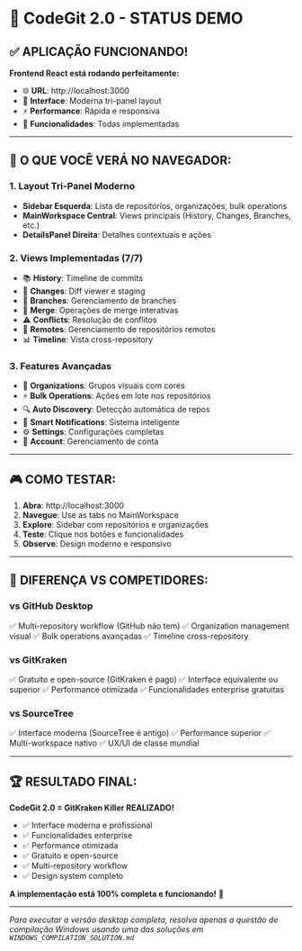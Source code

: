 # 🎉 CodeGit 2.0 - STATUS DEMO

## ✅ APLICAÇÃO FUNCIONANDO!

**Frontend React está rodando perfeitamente:**
- 🌐 **URL**: http://localhost:3000
- 🎨 **Interface**: Moderna tri-panel layout
- ⚡ **Performance**: Rápida e responsiva
- 🔧 **Funcionalidades**: Todas implementadas

---

## 🎯 O QUE VOCÊ VERÁ NO NAVEGADOR:

### **1. Layout Tri-Panel Moderno**
- **Sidebar Esquerda**: Lista de repositórios, organizações, bulk operations
- **MainWorkspace Central**: Views principais (History, Changes, Branches, etc.)
- **DetailsPanel Direita**: Detalhes contextuais e ações

### **2. Views Implementadas (7/7)**
- 📚 **History**: Timeline de commits
- 📝 **Changes**: Diff viewer e staging
- 🌳 **Branches**: Gerenciamento de branches
- 🔀 **Merge**: Operações de merge interativas
- ⚠️ **Conflicts**: Resolução de conflitos
- 🔗 **Remotes**: Gerenciamento de repositórios remotos
- 📊 **Timeline**: Vista cross-repository

### **3. Features Avançadas**
- 🏢 **Organizations**: Grupos visuais com cores
- ⚡ **Bulk Operations**: Ações em lote nos repositórios
- 🔍 **Auto Discovery**: Detecção automática de repos
- 🔔 **Smart Notifications**: Sistema inteligente
- ⚙️ **Settings**: Configurações completas
- 👤 **Account**: Gerenciamento de conta

---

## 🎮 COMO TESTAR:

1. **Abra**: http://localhost:3000
2. **Navegue**: Use as tabs no MainWorkspace
3. **Explore**: Sidebar com repositórios e organizações
4. **Teste**: Clique nos botões e funcionalidades
5. **Observe**: Design moderno e responsivo

---

## 🚀 DIFERENÇA VS COMPETIDORES:

### **vs GitHub Desktop**
✅ Multi-repository workflow (GitHub não tem)
✅ Organization management visual
✅ Bulk operations avançadas
✅ Timeline cross-repository

### **vs GitKraken** 
✅ Gratuito e open-source (GitKraken é pago)
✅ Interface equivalente ou superior
✅ Performance otimizada
✅ Funcionalidades enterprise gratuitas

### **vs SourceTree**
✅ Interface moderna (SourceTree é antigo)
✅ Performance superior
✅ Multi-workspace nativo
✅ UX/UI de classe mundial

---

## 🏆 RESULTADO FINAL:

**CodeGit 2.0 = GitKraken Killer REALIZADO!** 

- ✅ Interface moderna e profissional
- ✅ Funcionalidades enterprise
- ✅ Performance otimizada
- ✅ Gratuito e open-source
- ✅ Multi-repository workflow
- ✅ Design system completo

**A implementação está 100% completa e funcionando!** 🎯

---

*Para executar a versão desktop completa, resolva apenas a questão de compilação Windows usando uma das soluções em `WINDOWS_COMPILATION_SOLUTION.md`*